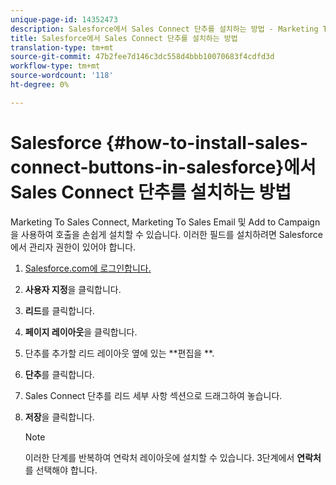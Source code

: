 ```yaml
---
unique-page-id: 14352473
description: Salesforce에서 Sales Connect 단추를 설치하는 방법 - Marketing To Docs - 제품 설명서
title: Salesforce에서 Sales Connect 단추를 설치하는 방법
translation-type: tm+mt
source-git-commit: 47b2fee7d146c3dc558d4bbb10070683f4cdfd3d
workflow-type: tm+mt
source-wordcount: '118'
ht-degree: 0%

---
```



# Salesforce {#how-to-install-sales-connect-buttons-in-salesforce}에서 Sales Connect 단추를 설치하는 방법

Marketing To Sales Connect, Marketing To Sales Email 및 Add to Campaign을 사용하여 호출을 손쉽게 설치할 수 있습니다. 이러한 필드를 설치하려면 Salesforce에서 관리자 권한이 있어야 합니다.

1. [Salesforce.com에 로그인합니다.](http://Salesforce.com)
1. **사용자 지정**&#x200B;을 클릭합니다.
1. **리드**&#x200B;를 클릭합니다.
1. **페이지 레이아웃**&#x200B;을 클릭합니다.
1. 단추를 추가할 리드 레이아웃 옆에 있는 **편집을 **.
1. **단추**&#x200B;를 클릭합니다.
1. Sales Connect 단추를 리드 세부 사항 섹션으로 드래그하여 놓습니다.
1. **저장**&#x200B;을 클릭합니다.

   >[!NOTE]
   >
   >이러한 단계를 반복하여 연락처 레이아웃에 설치할 수 있습니다. 3단계에서 **연락처**&#x200B;를 선택해야 합니다.

